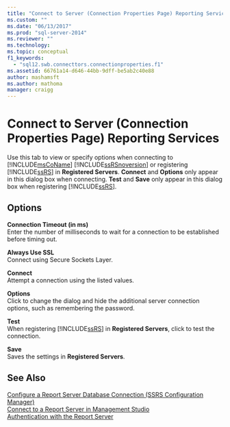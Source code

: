 ```yaml
---
title: "Connect to Server (Connection Properties Page) Reporting Services | Microsoft Docs"
ms.custom: ""
ms.date: "06/13/2017"
ms.prod: "sql-server-2014"
ms.reviewer: ""
ms.technology:
ms.topic: conceptual
f1_keywords: 
  - "sql12.swb.connecttors.connectionproperties.f1"
ms.assetid: 66761a14-d646-44bb-9dff-be5ab2c40e88
author: mashamsft
ms.author: mathoma
manager: craigg
---
```

# Connect to Server (Connection Properties Page) Reporting Services
  Use this tab to view or specify options when connecting to [!INCLUDE[msCoName](../includes/msconame-md.md)] [!INCLUDE[ssRSnoversion](../includes/ssrsnoversion-md.md)] or registering [!INCLUDE[ssRS](../includes/ssrs.md)] in **Registered Servers**. **Connect** and **Options** only appear in this dialog box when connecting. **Test** and **Save** only appear in this dialog box when registering [!INCLUDE[ssRS](../includes/ssrs.md)].  
  
## Options  
 **Connection Timeout (in ms)**  
 Enter the number of milliseconds to wait for a connection to be established before timing out.  
  
 **Always Use SSL**  
 Connect using Secure Sockets Layer.  
  
 **Connect**  
 Attempt a connection using the listed values.  
  
 **Options**  
 Click to change the dialog and hide the additional server connection options, such as remembering the password.  
  
 **Test**  
 When registering [!INCLUDE[ssRS](../includes/ssrs.md)] in **Registered Servers**, click to test the connection.  
  
 **Save**  
 Saves the settings in **Registered Servers**.  
  
## See Also  
 [Configure a Report Server Database Connection  &#40;SSRS Configuration Manager&#41;](../../2014/sql-server/install/configure-a-report-server-database-connection-ssrs-configuration-manager.md)   
 [Connect to a Report Server in Management Studio](../reporting-services/tools/connect-to-a-report-server-in-management-studio.md)   
 [Authentication with the Report Server](../reporting-services/security/authentication-with-the-report-server.md)  
  
  
